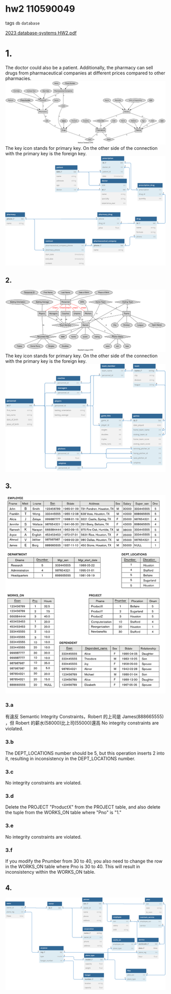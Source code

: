 
# hw2 110590049

tags `db` `database`

[2023 database-systems HW2.pdf](../../assets/pdf/database_systemsHW2.pdf)

# 1.



The doctor could also be a patient. Additionally, the pharmacy can sell drugs from pharmaceutical companies at different prices compared to other pharmacies.
![](../../assets/image/database_ERdiagram_doctor.svg)
The key icon stands for primary key. On the other side of the connection with the primary key is the foreign key.
![](../../assets/image/database_EERdiagram_doctor.svg)


## 2.
![](../../assets/image/database_ERdiagram_baseball.svg)
The key icon stands for primary key. On the other side of the connection with the primary key is the foreign key.
![](../../assets/image/database_EERdiagram_baseball.svg)

## 3.
![](../../assets/image/database_ERdiagram_hw2-3.png)
### 3.a
有違反 Semantic Integrity Constraints，Robert 的上司是 James(888665555) ，但 Robert 的薪水(58000)比上司(55000)還高
No integrity constraints are violated.
### 3.b
The DEPT_LOCATIONS number should be 5, but this operation inserts 2 into it, resulting in inconsistency in the DEPT_LOCATIONS number.
### 3.c
No integrity constraints are violated.
### 3.d
Delete the PROJECT "ProductX" from the PROJECT table, and also delete the tuple from the WORKS_ON table where "Pno" is "1."
### 3.e
No integrity constraints are violated.
### 3.f
If you modify the Pnumber from 30 to 40, you also need to change the row in the WORKS_ON table where Pno is 30 to 40. This will result in inconsistency within the WORKS_ON table.

## 4.

![](../../assets/image/database_ERdiagram_airplane.svg)
